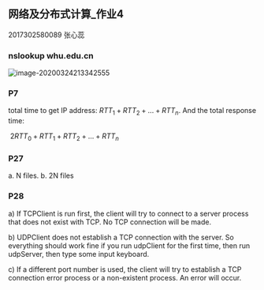 ## 网络及分布式计算_作业4

2017302580089 张心蕊

### nslookup whu.edu.cn

![image-20200324213342555](https://cdn.jsdelivr.net/gh/XINRUIZ-STAR/pic/img/20200324213345.png)

### P7

total time to get IP address:
			$RTT_{1}+ RTT_{2}+ ...+RTT_{n}.$
And the total response time:

​			$2RTT_{0}+RTT_{1}+RTT_{2}+...+RTT_{n}$

### P27

a. N files.
b. 2N files

### P28

a) If TCPClient is run first, the client will try to connect to a server process that does not exist with TCP. No TCP connection will be made.

b) UDPClient does not establish a TCP connection with the server. So everything should work fine if you run udpClient for the first time, then run udpServer, then type some input keyboard.

c) If a different port number is used, the client will try to establish a TCP connection error process or a non-existent process. An error will occur.
